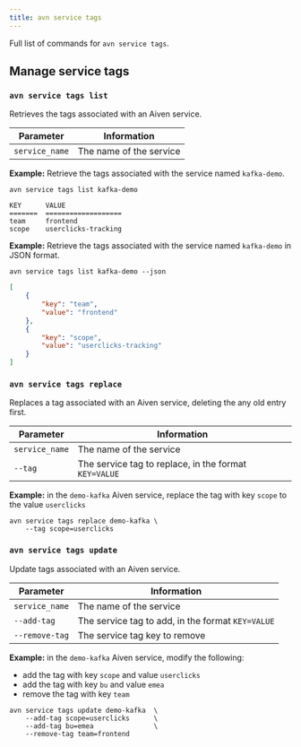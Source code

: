 ```yaml
---
title: avn service tags
---
```


Full list of commands for `avn service tags`.

## Manage service tags

### `avn service tags list`

Retrieves the tags associated with an Aiven service.

| Parameter      | Information             |
| -------------- | ----------------------- |
| `service_name` | The name of the service |

**Example:** Retrieve the tags associated with the service named
`kafka-demo`.

```
avn service tags list kafka-demo
```

```text
KEY      VALUE
=======  ===================
team     frontend
scope    userclicks-tracking
```

**Example:** Retrieve the tags associated with the service named
`kafka-demo` in JSON format.

```
avn service tags list kafka-demo --json
```

```json
[
    {
        "key": "team",
        "value": "frontend"
    },
    {
        "key": "scope",
        "value": "userclicks-tracking"
    }
]
```

### `avn service tags replace`

Replaces a tag associated with an Aiven service, deleting the any old
entry first.

| Parameter      | Information                                           |
| -------------- | ----------------------------------------------------- |
| `service_name` | The name of the service                               |
| `--tag`        | The service tag to replace, in the format `KEY=VALUE` |

**Example:** in the `demo-kafka` Aiven service, replace the tag with key
`scope` to the value `userclicks`

```
avn service tags replace demo-kafka \
    --tag scope=userclicks
```

### `avn service tags update`

Update tags associated with an Aiven service.

| Parameter      | Information                                       |
| -------------- | ------------------------------------------------- |
| `service_name` | The name of the service                           |
| `--add-tag`    | The service tag to add, in the format `KEY=VALUE` |
| `--remove-tag` | The service tag key to remove                     |

**Example:** in the `demo-kafka` Aiven service, modify the following:

-   add the tag with key `scope` and value `userclicks`
-   add the tag with key `bu` and value `emea`
-   remove the tag with key `team`

```
avn service tags update demo-kafka  \
    --add-tag scope=userclicks      \
    --add-tag bu=emea               \
    --remove-tag team=frontend
```
